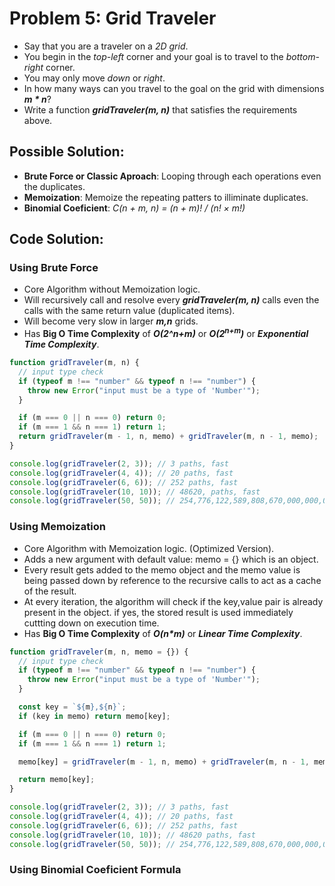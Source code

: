 # Problem 5: Grid Traveler

- Say that you are a traveler on a _2D grid_.
- You begin in the _top-left_ corner and your goal is to travel to the _bottom-right_ corner.
- You may only move _down_ or _right_.
- In how many ways can you travel to the goal on the grid with dimensions **_m \* n_**?
- Write a function **_gridTraveler(m, n)_** that satisfies the requirements above.

## Possible Solution:

- **Brute Force or Classic Aproach**: Looping through each operations even the duplicates.
- **Memoization**: Memoize the repeating patters to illiminate duplicates.
- **Binomial Coeficient**: _C(n + m, n) = (n + m)! / (n! × m!)_

## Code Solution:

### Using Brute Force

- Core Algorithm without Memoization logic.
- Will recursively call and resolve every **_gridTraveler(m, n)_** calls even the calls with the same return value (duplicated items).
- Will become very slow in larger **_m,n_** grids.
- Has **Big O Time Complexity** of **_O(2^n+m)_** or **_O(2<sup>n+m</sup>)_** or **_Exponential Time Complexity_**.

```javascript
function gridTraveler(m, n) {
  // input type check
  if (typeof m !== "number" && typeof n !== "number") {
    throw new Error("input must be a type of 'Number'");
  }

  if (m === 0 || n === 0) return 0;
  if (m === 1 && n === 1) return 1;
  return gridTraveler(m - 1, n, memo) + gridTraveler(m, n - 1, memo);
}

console.log(gridTraveler(2, 3)); // 3 paths, fast
console.log(gridTraveler(4, 4)); // 20 paths, fast
console.log(gridTraveler(6, 6)); // 252 paths, fast
console.log(gridTraveler(10, 10)); // 48620, paths, fast
console.log(gridTraveler(50, 50)); // 254,776,122,589,808,670,000,000,000,000 paths, very slow.
```

### Using Memoization

- Core Algorithm with Memoization logic. (Optimized Version).
- Adds a new argument with default value: memo = {} which is an object.
- Every result gets added to the memo object and the memo value is being passed down by reference to the recursive calls to act as a cache of the result.
- At every iteration, the algorithm will check if the key,value pair is already present in the object. if yes, the stored result is used immediately cuttting down on execution time.
- Has **Big O Time Complexity** of **_O(n\*m)_** or **_Linear Time Complexity_**.

```javascript
function gridTraveler(m, n, memo = {}) {
  // input type check
  if (typeof m !== "number" && typeof n !== "number") {
    throw new Error("input must be a type of 'Number'");
  }

  const key = `${m},${n}`;
  if (key in memo) return memo[key];

  if (m === 0 || n === 0) return 0;
  if (m === 1 && n === 1) return 1;

  memo[key] = gridTraveler(m - 1, n, memo) + gridTraveler(m, n - 1, memo);

  return memo[key];
}

console.log(gridTraveler(2, 3)); // 3 paths, fast
console.log(gridTraveler(4, 4)); // 20 paths, fast
console.log(gridTraveler(6, 6)); // 252 paths, fast
console.log(gridTraveler(10, 10)); // 48620 paths, fast
console.log(gridTraveler(50, 50)); // 254,776,122,589,808,670,000,000,000,000 paths, fast.
```

### Using Binomial Coeficient Formula

```javascript

```
